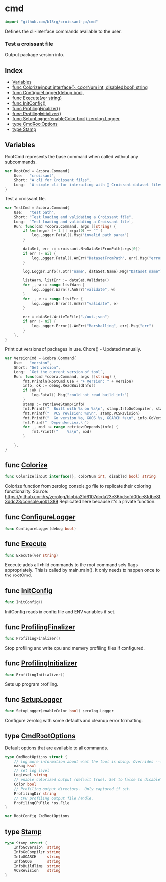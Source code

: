 # cmd

```go
import "github.com/b13rg/croissant-go/cmd"
```

Defines the cli\-interface commands available to the user.

### Test a croissant file

Output package version info.

## Index

- [Variables](<#variables>)
- [func Colorize\(input interface\{\}, colorNum int, disabled bool\) string](<#Colorize>)
- [func ConfigureLogger\(debug bool\)](<#ConfigureLogger>)
- [func Execute\(ver string\)](<#Execute>)
- [func InitConfig\(\)](<#InitConfig>)
- [func ProfilingFinalizer\(\)](<#ProfilingFinalizer>)
- [func ProfilingInitializer\(\)](<#ProfilingInitializer>)
- [func SetupLogger\(enableColor bool\) zerolog.Logger](<#SetupLogger>)
- [type CmdRootOptions](<#CmdRootOptions>)
- [type Stamp](<#Stamp>)


## Variables

<a name="RootCmd"></a>RootCmd represents the base command when called without any subcommands.

```go
var RootCmd = &cobra.Command{
    Use:   "croissant",
    Short: "A cli for Croissant files",
    Long:  `A simple cli for interacting with 🥐 Croissant dataset files.`,
}
```

<a name="TestCmd"></a>Test a croissant file.

```go
var TestCmd = &cobra.Command{
    Use:   "test path",
    Short: "Test loading and validating a Croissant file",
    Long:  `Test loading and validating a Croissant file`,
    Run: func(cmd *cobra.Command, args []string) {
        if len(args) != 1 || args[0] == "" {
            log.Logger.Fatal().Msg("invalid path param")
        }

        dataSet, err := croissant.NewDataSetFromPath(args[0])
        if err != nil {
            log.Logger.Fatal().AnErr("DatasetFromPath", err).Msg("error loading file")
        }

        log.Logger.Info().Str("name", dataSet.Name).Msg("Dataset name")

        listWarn, listErr := dataSet.Validate()
        for _, w := range listWarn {
            log.Logger.Warn().AnErr("validate", w)
        }
        for _, e := range listErr {
            log.Logger.Error().AnErr("validate", e)
        }

        err = dataSet.WriteToFile("./out.json")
        if err != nil {
            log.Logger.Error().AnErr("Marshalling", err).Msg("err")
        }
    },
}
```

<a name="VersionCmd"></a>Print out versions of packages in use. Chore\(\) \- Updated manually.

```go
var VersionCmd = &cobra.Command{
    Use:   "version",
    Short: "Get version",
    Long:  `Get the current version of tool`,
    Run: func(cmd *cobra.Command, args []string) {
        fmt.Println(RootCmd.Use + "+ Version: " + version)
        info, ok := debug.ReadBuildInfo()
        if !ok {
            log.Fatal().Msg("could not read build info")
        }
        stamp := retrieveStamp(info)
        fmt.Printf("  Built with %s on %s\n", stamp.InfoGoCompiler, stamp.InfoBuildTime)
        fmt.Printf("  VCS revision: %s\n", stamp.VCSRevision)
        fmt.Printf("  Go version %s, GOOS %s, GOARCH %s\n", info.GoVersion, stamp.InfoGOOS, stamp.InfoGOARCH)
        fmt.Print("  Dependencies:\n")
        for _, mod := range retrieveDepends(info) {
            fmt.Printf("    %s\n", mod)
        }

    },
}
```

<a name="Colorize"></a>
## func [Colorize](<https://github.com:b13rg/croissant-go/blob/main/cmd/logging.go#L68>)

```go
func Colorize(input interface{}, colorNum int, disabled bool) string
```

Colorize function from zerolog console.go file to replicate their coloring functionality. Source: https://github.com/rs/zerolog/blob/a21d6107dcda23e36bc5cfd00ce8fdbe8f3ddc23/console.go#L389 Replicated here because it's a private function.

<a name="ConfigureLogger"></a>
## func [ConfigureLogger](<https://github.com:b13rg/croissant-go/blob/main/cmd/logging.go#L13>)

```go
func ConfigureLogger(debug bool)
```



<a name="Execute"></a>
## func [Execute](<https://github.com:b13rg/croissant-go/blob/main/cmd/root.go#L30>)

```go
func Execute(ver string)
```

Execute adds all child commands to the root command sets flags appropriately. This is called by main.main\(\). It only needs to happen once to the rootCmd.

<a name="InitConfig"></a>
## func [InitConfig](<https://github.com:b13rg/croissant-go/blob/main/cmd/root.go#L74>)

```go
func InitConfig()
```

InitConfig reads in config file and ENV variables if set.

<a name="ProfilingFinalizer"></a>
## func [ProfilingFinalizer](<https://github.com:b13rg/croissant-go/blob/main/cmd/root.go#L90>)

```go
func ProfilingFinalizer()
```

Stop profiling and write cpu and memory profiling files if configured.

<a name="ProfilingInitializer"></a>
## func [ProfilingInitializer](<https://github.com:b13rg/croissant-go/blob/main/cmd/root.go#L115>)

```go
func ProfilingInitializer()
```

Sets up program profiling.

<a name="SetupLogger"></a>
## func [SetupLogger](<https://github.com:b13rg/croissant-go/blob/main/cmd/logging.go#L39>)

```go
func SetupLogger(enableColor bool) zerolog.Logger
```

Configure zerolog with some defaults and cleanup error formatting.

<a name="CmdRootOptions"></a>
## type [CmdRootOptions](<https://github.com:b13rg/croissant-go/blob/main/cmd/root.go#L39-L50>)

Default options that are available to all commands.

```go
type CmdRootOptions struct {
    // log more information about what the tool is doing. Overrides --loglevel
    Debug bool
    // set log level
    LogLevel string
    // enable colorized output (default true). Set to false to disable")
    Color bool
    // Profiling output directory.  Only captured if set.
    ProfilingDir string
    // CPU profiling output file handle.
    ProfilingCPUFile *os.File
}
```

<a name="RootConfig"></a>

```go
var RootConfig CmdRootOptions
```

<a name="Stamp"></a>
## type [Stamp](<https://github.com:b13rg/croissant-go/blob/main/cmd/version.go#L16-L23>)



```go
type Stamp struct {
    InfoGoVersion  string
    InfoGoCompiler string
    InfoGOARCH     string
    InfoGOOS       string
    InfoBuildTime  string
    VCSRevision    string
}
```